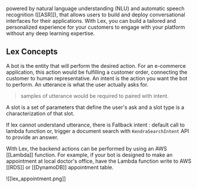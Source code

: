 powered by natural language understanding (NLU) and automatic speech recognition ([[ASR]]), that allows users to build and deploy conversational interfaces for their applications.
With Lex, you can build a tailored and personalized experience for your customers to engage with your platform without any deep learning expertise.

## Lex Concepts
A bot is the entity that will perform the desired action. For an e-commerce application, this action would be fulfilling a customer order, connecting the customer to human representative.
An intent is the action you want the bot to perform.
An utterance is what the user actually asks for.
> samples of utterance would be required to paired with intent.

A slot is a set of parameters that define the user's ask and a slot type is a characterization of that slot.

If lex cannot understand utterance, there is 
Fallback intent : default call to lambda function
or, trigger a document search with `KendraSearchIntent` API to provide an answer.

With Lex, the backend actions can be performed by using an AWS [[Lambda]] function. For example, if your bot is designed to make an appointment at local doctor's office, have the Lambda function write to AWS [[RDS]] or [[DynamoDB]] appointment table.

![[lex_appointment.png]]